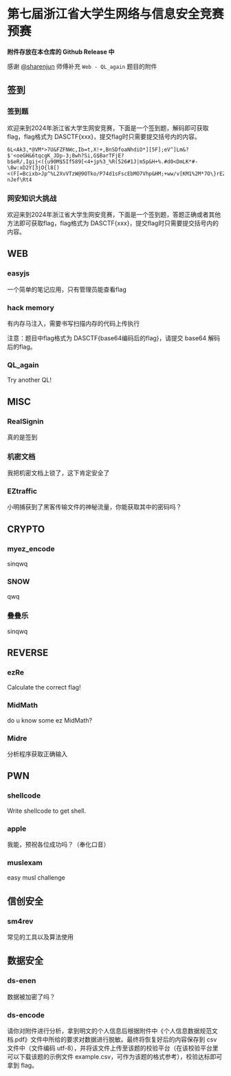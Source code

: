 # 第七届浙江省大学生网络与信息安全竞赛预赛

**附件存放在本仓库的 Github Release 中**

感谢 [@sharenjun](https://github.com/sharenjun) 师傅补充 `Web - QL_again` 题目的附件

## 签到

### 签到题

欢迎来到2024年浙江省大学生网安竞赛，下面是一个签到题，解码即可获取flag，flag格式为 DASCTF{xxx}，提交flag时只需要提交括号内的内容。

```
6L<Ak3,*@VM*>7U&FZFNWc,Ib=t,X!+,BnSDfoaNhdiO*][5F];eV^]Lm&?$'<oeGH&6tqcgK_JDp-3;8wh?Si,G$BarTFjE?b$eR/,Igij<({u90M$5If589[<4+jp%3_%R(526#1J|m5p&H+%.#d0<DmLK*#-\8w:xD2Y[3jO{l8[)<(F[=Bcixb>Jp^%L2XvVTzW@9OTko/P74d1sFscEbMO7Vhp&HM;+ww/v[KM1%2M*7O\}rEZM.LM0'\iwK:])pg-nJef\Rt4
```

### 网安知识大挑战

欢迎来到2024年浙江省大学生网安竞赛，下面是一个签到题，答题正确或者其他方法即可获取flag，flag格式为 DASCTF{xxx}，提交flag时只需要提交括号内的内容。

## WEB

### easyjs

一个简单的笔记应用，只有管理员能查看flag

### hack memory

有内存马注入，需要书写扫描内存的代码上传执行 

注意：题目中flag格式为 DASCTF{base64编码后的flag}，请提交 base64 解码后的flag。

### QL_again

Try another QL!

## MISC

### RealSignin

真的是签到

### 机密文档

我把机密文档上锁了，这下肯定安全了

### EZtraffic

小明捕获到了黑客传输文件的神秘流量，你能获取其中的密码吗？

## CRYPTO

### myez_encode

sinqwq

### SNOW

qwq

### 叠叠乐

sinqwq

## REVERSE

### ezRe

Calculate the correct flag!

### MidMath

do u know some ez MidMath? 

### Midre

分析程序获取正确输入

## PWN

### shellcode

Write shellcode to get shell.

### apple

我能，预祝各位成功吗？（奉化口音）

### muslexam

easy musl challenge

## 信创安全

### sm4rev

常见的工具以及算法使用

## 数据安全

### ds-enen

数据被加密了吗？

### ds-encode

请你对附件进行分析，拿到明文的个人信息后根据附件中《个人信息数据规范文档.pdf》文件中所给的要求对数据进行脱敏。最终将恢复好后的内容保存到 csv 文件中（文件编码 utf-8），并将该文件上传至该题的校验平台（在该校验平台里可以下载该题的示例文件 example.csv，可作为该题的格式参考），校验达标即可拿到 flag。

